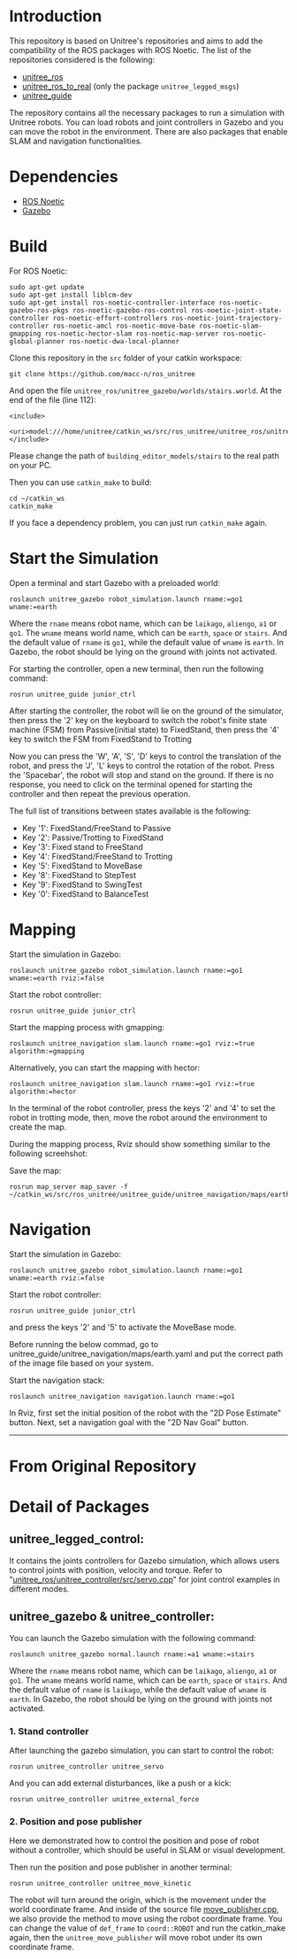 # Introduction
This repository is based on Unitree's repositories and aims to add the compatibility of the ROS packages with ROS Noetic. The list of the repositories considered is the following:
* [unitree_ros](https://github.com/unitreerobotics/unitree_ros)
* [unitree_ros_to_real](https://github.com/unitreerobotics/unitree_ros_to_real) (only the package `unitree_legged_msgs`)
* [unitree_guide](https://github.com/unitreerobotics/unitree_guide)

The repository contains all the necessary packages to run a simulation with Unitree robots. You can load robots and joint controllers in Gazebo and you can move the robot in the environment. There are also packages that enable SLAM and navigation functionalities.

# Dependencies
* [ROS Noetic](https://www.ros.org/)
* [Gazebo](http://gazebosim.org/)

# Build

For ROS Noetic:
```
sudo apt-get update
sudo apt-get install liblcm-dev
sudo apt-get install ros-noetic-controller-interface ros-noetic-gazebo-ros-pkgs ros-noetic-gazebo-ros-control ros-noetic-joint-state-controller ros-noetic-effort-controllers ros-noetic-joint-trajectory-controller ros-noetic-amcl ros-noetic-move-base ros-noetic-slam-gmapping ros-noetic-hector-slam ros-noetic-map-server ros-noetic-global-planner ros-noetic-dwa-local-planner
```

Clone this repository in the `src` folder of your catkin workspace:
```
git clone https://github.com/macc-n/ros_unitree
```

And open the file `unitree_ros/unitree_gazebo/worlds/stairs.world`. At the end of the file (line 112):
```
<include>
    <uri>model:///home/unitree/catkin_ws/src/ros_unitree/unitree_ros/unitree_gazebo/worlds/building_editor_models/stairs</uri>
</include>
```
Please change the path of `building_editor_models/stairs` to the real path on your PC.

Then you can use `catkin_make` to build:
```
cd ~/catkin_ws
catkin_make
```

If you face a dependency problem, you can just run `catkin_make` again.

# Start the Simulation
Open a terminal and start Gazebo with a preloaded world:
```
roslaunch unitree_gazebo robot_simulation.launch rname:=go1 wname:=earth
```
Where the `rname` means robot name, which can be `laikago`, `aliengo`, `a1` or `go1`. The `wname` means world name, which can be `earth`, `space` or `stairs`. And the default value of `rname` is `go1`, while the default value of `wname` is `earth`. In Gazebo, the robot should be lying on the ground with joints not activated.

For starting the controller, open a new terminal, then run the following command:
```
rosrun unitree_guide junior_ctrl
```
After starting the controller, the robot will lie on the ground of the simulator, then press the '2' key on the keyboard to switch the robot's finite state machine (FSM) from Passive(initial state) to FixedStand, then press the '4' key to switch the FSM from FixedStand to Trotting

Now you can press the 'W', 'A', 'S', 'D' keys to control the translation of the robot, and press the 'J', 'L' keys to control the rotation of the robot. Press the 'Spacebar', the robot will stop and stand on the ground. If there is no response, you need to click on the terminal opened for starting the controller and then repeat the previous operation.

The full list of transitions between states available is the following:
* Key '1': FixedStand/FreeStand to Passive
* Key '2': Passive/Trotting to FixedStand
* Key '3': Fixed stand to FreeStand
* Key '4': FixedStand/FreeStand to Trotting
* Key '5': FixedStand to MoveBase
* Key '8': FixedStand to StepTest
* Key '9': FixedStand to SwingTest
* Key '0': FixedStand to BalanceTest

# Mapping

Start the simulation in Gazebo:
```
roslaunch unitree_gazebo robot_simulation.launch rname:=go1 wname:=earth rviz:=false
```

Start the robot controller:
```
rosrun unitree_guide junior_ctrl
```

Start the mapping process with gmapping:
```
roslaunch unitree_navigation slam.launch rname:=go1 rviz:=true algorithm:=gmapping
```
Alternatively, you can start the mapping with hector:
```
roslaunch unitree_navigation slam.launch rname:=go1 rviz:=true algorithm:=hector
```
In the terminal of the robot controller, press the keys '2' and '4' to set the robot in trotting mode, then, move the robot around the environment to create the map.

During the mapping process, Rviz should show something similar to the following screehshot:

Save the map:
```
rosrun map_server map_saver -f ~/catkin_ws/src/ros_unitree/unitree_guide/unitree_navigation/maps/earth
```

# Navigation
Start the simulation in Gazebo:
```
roslaunch unitree_gazebo robot_simulation.launch rname:=go1 wname:=earth rviz:=false
```

Start the robot controller:
```
rosrun unitree_guide junior_ctrl
```
and press the keys '2' and '5' to activate the MoveBase mode.

Before running the below commad, go to unitree_guide/unitree_navigation/maps/earth.yaml and put the correct path of the image file based on your system.

Start the navigation stack:
```
roslaunch unitree_navigation navigation.launch rname:=go1
```

In Rviz, first set the initial position of the robot with the "2D Pose Estimate" button. Next, set a navigation goal with the "2D Nav Goal" button.

---

# From Original Repository

# Detail of Packages
## unitree_legged_control:
It contains the joints controllers for Gazebo simulation, which allows users to control joints with position, velocity and torque. Refer to "[unitree_ros/unitree_controller/src/servo.cpp](https://github.com/unitreerobotics/unitree_ros/blob/master/unitree_controller/src/servo.cpp)" for joint control examples in different modes.

## unitree_gazebo & unitree_controller:
You can launch the Gazebo simulation with the following command:
```
roslaunch unitree_gazebo normal.launch rname:=a1 wname:=stairs
```
Where the `rname` means robot name, which can be `laikago`, `aliengo`, `a1` or `go1`. The `wname` means world name, which can be `earth`, `space` or `stairs`. And the default value of `rname` is `laikago`, while the default value of `wname` is `earth`. In Gazebo, the robot should be lying on the ground with joints not activated.

### 1. Stand controller
After launching the gazebo simulation, you can start to control the robot:
```
rosrun unitree_controller unitree_servo
```

And you can add external disturbances, like a push or a kick:
```
rosrun unitree_controller unitree_external_force
```
### 2. Position and pose publisher
Here we demonstrated how to control the position and pose of robot without a controller, which should be useful in SLAM or visual development.

Then run the position and pose publisher in another terminal:
```
rosrun unitree_controller unitree_move_kinetic
```
The robot will turn around the origin, which is the movement under the world coordinate frame. And inside of the source file [move_publisher.cpp](https://github.com/unitreerobotics/unitree_ros/blob/master/unitree_controller/src/move_publisher.cpp), we also provide the method to move using the robot coordinate frame. You can change the value of `def_frame` to `coord::ROBOT` and run the catkin_make again, then the `unitree_move_publisher` will move robot under its own coordinate frame.

